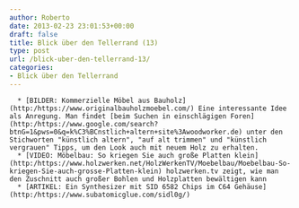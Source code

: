 ```yaml
---
author: Roberto
date: 2013-02-23 23:01:53+00:00
draft: false
title: Blick über den Tellerrand (13)
type: post
url: /blick-uber-den-tellerrand-13/
categories:
- Blick über den Tellerrand
---
```



	  * [BILDER: Kommerzielle Möbel aus Bauholz](http:/https://www.originalbauholzmoebel.com/) Eine interessante Idee als Anregung. Man findet [beim Suchen in einschlägigen Foren](http:/https://www.google.com/search?btnG=1&pws=0&q=k%C3%BCnstlich+altern+site%3Awoodworker.de) unter den Stichworten "künstlich altern", "auf alt trimmen" und "künstlich vergrauen" Tipps, um den Look auch mit neuem Holz zu erhalten.
	  * [VIDEO: Möbelbau: So kriegen Sie auch große Platten klein](http:/https://www.holzwerken.net/HolzWerkenTV/Moebelbau/Moebelbau-So-kriegen-Sie-auch-grosse-Platten-klein) holzwerken.tv zeigt, wie man den Zuschnitt auch großer Bohlen und Holzplatten bewältigen kann
	  * [ARTIKEL: Ein Synthesizer mit SID 6582 Chips im C64 Gehäuse](http:/https://www.subatomicglue.com/sidl0g/)

